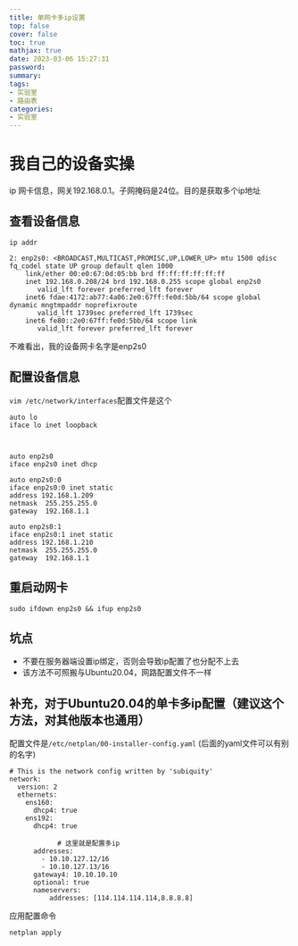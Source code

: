 ```yaml
---
title: 单网卡多ip设置
top: false
cover: false
toc: true
mathjax: true
date: 2023-03-06 15:27:31
password:
summary:
tags:
- 实验室
- 路由表
categories:
- 实验室
---
```





# 我自己的设备实操

ip 网卡信息，网关192.168.0.1。子网掩码是24位。目的是获取多个ip地址

## 查看设备信息

`ip addr`

```
2: enp2s0: <BROADCAST,MULTICAST,PROMISC,UP,LOWER_UP> mtu 1500 qdisc fq_codel state UP group default qlen 1000
    link/ether 00:e0:67:0d:05:bb brd ff:ff:ff:ff:ff:ff
    inet 192.168.0.208/24 brd 192.168.0.255 scope global enp2s0
       valid_lft forever preferred_lft forever
    inet6 fdae:4172:ab77:4a06:2e0:67ff:fe0d:5bb/64 scope global dynamic mngtmpaddr noprefixroute 
       valid_lft 1739sec preferred_lft 1739sec
    inet6 fe80::2e0:67ff:fe0d:5bb/64 scope link 
       valid_lft forever preferred_lft forever
```

不难看出，我的设备网卡名字是enp2s0



## 配置设备信息

`vim /etc/network/interfaces`配置文件是这个

```
auto lo
iface lo inet loopback



auto enp2s0
iface enp2s0 inet dhcp

auto enp2s0:0
iface enp2s0:0 inet static
address 192.168.1.209
netmask  255.255.255.0
gateway  192.168.1.1

auto enp2s0:1
iface enp2s0:1 inet static
address 192.168.1.210
netmask  255.255.255.0
gateway  192.168.1.1
```



## 重启动网卡

```
sudo ifdown enp2s0 && ifup enp2s0
```



## 坑点

- 不要在服务器端设置ip绑定，否则会导致ip配置了也分配不上去
- 该方法不可照搬与Ubuntu20.04，网路配置文件不一样







## 补充，对于Ubuntu20.04的单卡多ip配置（建议这个方法，对其他版本也通用）

配置文件是`/etc/netplan/00-installer-config.yaml` (后面的yaml文件可以有别的名字)

```
# This is the network config written by 'subiquity'
network:
  version: 2
  ethernets:
    ens160:
      dhcp4: true
    ens192:
      dhcp4: true
			
			# 这里就是配置多ip
      addresses:   
        - 10.10.127.12/16
        - 10.10.127.13/16
      gateway4: 10.10.10.10
      optional: true
      nameservers:
          addresses: [114.114.114.114,8.8.8.8]
```



应用配置命令

```
netplan apply  
```





